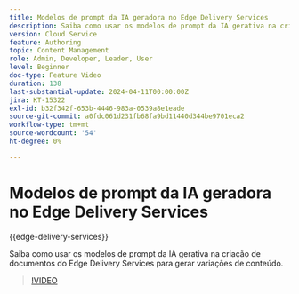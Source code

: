 ```yaml
---
title: Modelos de prompt da IA geradora no Edge Delivery Services
description: Saiba como usar os modelos de prompt da IA gerativa na criação de documentos do Edge Delivery Services para gerar variações de conteúdo.
version: Cloud Service
feature: Authoring
topic: Content Management
role: Admin, Developer, Leader, User
level: Beginner
doc-type: Feature Video
duration: 138
last-substantial-update: 2024-04-11T00:00:00Z
jira: KT-15322
exl-id: b32f342f-653b-4446-983a-0539a8e1eade
source-git-commit: a0fdc061d231fb68fa9bd11440d344be9701eca2
workflow-type: tm+mt
source-wordcount: '54'
ht-degree: 0%

---
```


# Modelos de prompt da IA geradora no Edge Delivery Services

{{edge-delivery-services}}

Saiba como usar os modelos de prompt da IA gerativa na criação de documentos do Edge Delivery Services para gerar variações de conteúdo.

>[!VIDEO](https://video.tv.adobe.com/v/3428307/?learn=on)

